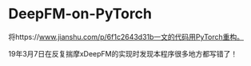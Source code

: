 # DeepFM-on-PyTorch
将https://www.jianshu.com/p/6f1c2643d31b一文的代码用PyTorch重构。

19年3月7日在反复揣摩xDeepFM的实现时发现本程序很多地方都写错了！

